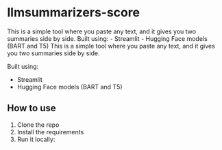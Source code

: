 # llmsummarizers-score
This is a simple tool where you paste any text, and it gives you two summaries side by side.  Built using: - Streamlit - Hugging Face models (BART and T5)
This is a simple tool where you paste any text, and it gives you two summaries side by side.

Built using:
- Streamlit
- Hugging Face models (BART and T5)

## How to use

1. Clone the repo  
2. Install the requirements  
3. Run it locally:

